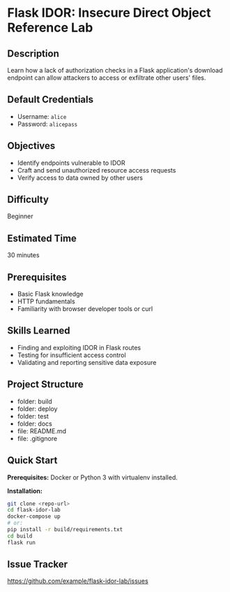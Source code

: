 # Flask IDOR: Insecure Direct Object Reference Lab

## Description
Learn how a lack of authorization checks in a Flask application's download endpoint can allow attackers to access or exfiltrate other users' files.

## Default Credentials
- Username: `alice`
- Password: `alicepass`

## Objectives
- Identify endpoints vulnerable to IDOR
- Craft and send unauthorized resource access requests
- Verify access to data owned by other users

## Difficulty
Beginner

## Estimated Time
30 minutes

## Prerequisites
- Basic Flask knowledge
- HTTP fundamentals
- Familiarity with browser developer tools or curl

## Skills Learned
- Finding and exploiting IDOR in Flask routes
- Testing for insufficient access control
- Validating and reporting sensitive data exposure

## Project Structure
- folder: build
- folder: deploy
- folder: test
- folder: docs
- file: README.md
- file: .gitignore

## Quick Start
**Prerequisites:** Docker or Python 3 with virtualenv installed.

**Installation:**
```sh
git clone <repo-url>
cd flask-idor-lab
docker-compose up
# or:
pip install -r build/requirements.txt
cd build
flask run
```

## Issue Tracker
https://github.com/example/flask-idor-lab/issues 